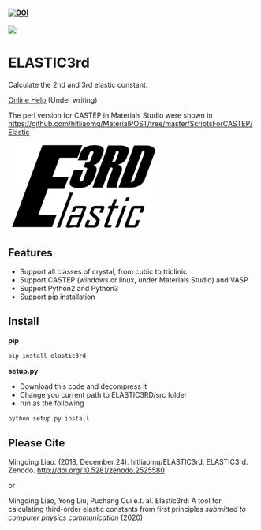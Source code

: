 #### [![DOI](https://zenodo.org/badge/162978272.svg)](https://zenodo.org/badge/latestdoi/162978272)
![](https://github.com/hitliaomq/ELASTIC3rd/workflows/.github/workflows/install.yml/badge.svg)



# ELASTIC3rd

Calculate the 2nd and 3rd elastic constant.

[Online Help](https://elastic3rd.readthedocs.io/) (Under writing)

The perl version for CASTEP in Materials Studio were shown in <https://github.com/hitliaomq/MaterialPOST/tree/master/ScriptsForCASTEP/Elastic>

<img src="https://github.com/hitliaomq/ELASTIC3rd/blob/master/Elastic3rd_LOGO.png" width="305" height="177"></img>

## Features

- Support all classes of crystal, from cubic to triclinic
- Support CASTEP (windows or linux, under Materials Studio) and VASP
- Support Python2 and Python3
- Support pip installation

## Install

**pip**

```python
pip install elastic3rd
```

**setup.py**

- Download this code and decompress it
- Change you current path to ELASTIC3RD/src folder
- run as the following

```python
python setup.py install
```





## Please Cite

Mingqing Liao. (2018, December 24). hitliaomq/ELASTIC3rd: ELASTIC3rd. Zenodo. http://doi.org/10.5281/zenodo.2525580

or

Mingqing Liao, Yong Liu, Puchang Cui  e.t. al. Elastic3rd: A tool for calculating third-order elastic
constants from first principles *submitted to computer physics communication*  (2020)